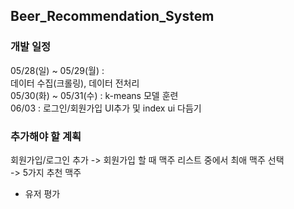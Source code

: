 ## Beer_Recommendation_System

### 개발 일정  
05/28(일) ~ 05/29(월) :  
데이터 수집(크롤링), 데이터 전처리  
05/30(화) ~ 05/31(수) :
k-means 모델 훈련  
06/03 : 로그인/회원가입 UI추가 및 index ui 다듬기

### 추가해야 할 계획  
회원가입/로그인 추가
-> 회원가입 할 때 맥주 리스트 중에서 최애 맥주 선택  
-> 5가지 추천 맥주  
+ 유저 평가
